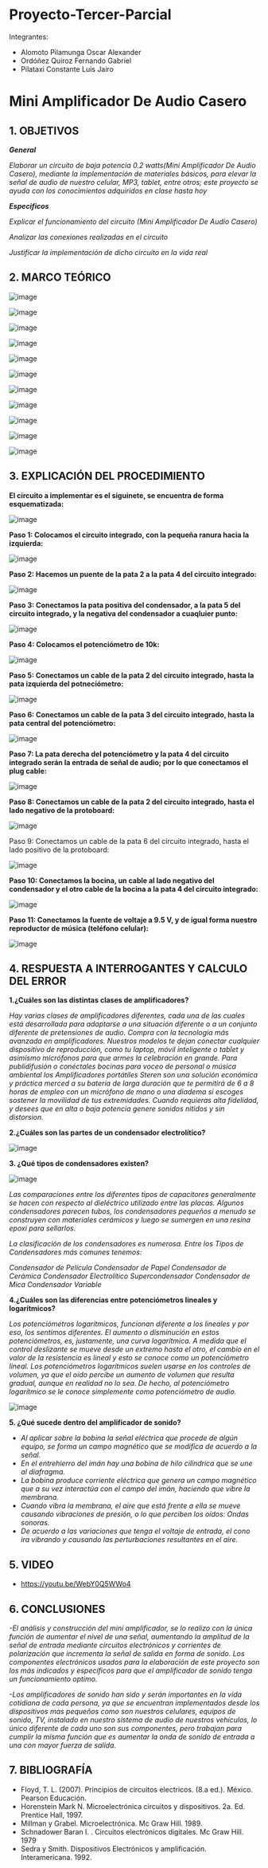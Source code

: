 # Proyecto-Tercer-Parcial
Integrantes:
- Alomoto Pilamunga Oscar Alexander
- Ordóñez Quiroz Fernando Gabriel
- Pilataxi Constante Luis Jairo

# Mini Amplificador De Audio Casero

## 1. OBJETIVOS

***General***

*Elaborar un circuito de baja potencia 0.2 watts(Mini Amplificador De Audio Casero), mediante la implementación de materiales básicos, para elevar 
la señal de audio de nuestro celular, MP3, tablet, entre otros; este proyecto se ayuda con los conocimientos adquiridos en clase hasta hoy*

***Especificos***

*Explicar el funcionamiento del circuito (Mini Amplificador De Audio Casero)*

*Analizar las conexiones realizadas en el circuito*

*Justificar la implementación de dicho circuito en la vida real* 

## 2. MARCO TEÓRICO

![image](https://user-images.githubusercontent.com/104925648/221669720-5ad2da59-6af2-47be-9a92-f1c66064b505.png)

![image](https://user-images.githubusercontent.com/104925648/221669784-e8c9ad65-1a88-4bfd-81e4-daaca05dffb7.png)

![image](https://user-images.githubusercontent.com/104925648/221669844-440cc6e6-7441-4189-b896-df8277de0aec.png)

![image](https://user-images.githubusercontent.com/104925648/221669935-e71542f3-a803-4a07-96b7-6e0d2b76140e.png)

![image](https://user-images.githubusercontent.com/104925648/221670035-9956a324-c1a4-4a01-ab1f-26bbee692cd1.png)

![image](https://user-images.githubusercontent.com/104925648/221670073-8ef1220e-bb7f-40b7-a380-cd2a63d785e2.png)

![image](https://user-images.githubusercontent.com/104925648/221670121-bdba6594-52c9-425f-9814-35e1efabcc95.png)

![image](https://user-images.githubusercontent.com/104925648/221670155-e34cc788-f7bc-442c-b152-d2c9d00f8e9c.png)

![image](https://user-images.githubusercontent.com/104925648/221670197-a3539374-1b8b-4df7-87d9-23ce6d2bf285.png)

![image](https://user-images.githubusercontent.com/104925648/221670244-229eb53f-cc92-4281-bb5a-09f8f9b0c118.png)

![image](https://user-images.githubusercontent.com/104925648/221670293-0903c6cc-8292-401e-9004-76125bb3fd94.png)

## 3. EXPLICACIÓN DEL PROCEDIMIENTO

**El circuito a implementar es el siguinete, se encuentra de forma esquematizada:**

![image](https://user-images.githubusercontent.com/104925648/221745108-94bdc590-05a3-4eb0-b63a-b0c3e77f8834.png)

**Paso 1: Colocamos el circuito integrado, con la pequeña ranura hacia la izquierda:**

![image](https://user-images.githubusercontent.com/104925648/221748628-cea0964a-5b29-409e-a1fb-8c8837f6537e.png)

**Paso 2: Hacemos un puente de la pata 2 a la pata 4 del circuito integrado:**

![image](https://user-images.githubusercontent.com/104925648/221747125-3e93032a-404a-4d4a-b9cf-d578f27b17af.png)

**Paso 3: Conectamos la pata positiva del condensador, a la pata 5 del circuito integrado, y la negativa del condensador a cuaqluier punto:**

![image](https://user-images.githubusercontent.com/104925648/221747896-3d17c106-a500-4f34-a049-7fcec0fe6c0b.png)

**Paso 4: Colocamos el potenciómetro de 10k:**

![image](https://user-images.githubusercontent.com/104925648/221748797-ed8ae675-2e28-4812-9cc1-94e040e3a639.png)

**Paso 5: Conectamos un cable de la pata 2 del circuito integrado, hasta la pata izquierda del potneciómetro:**

![image](https://user-images.githubusercontent.com/104925648/221749453-63a375d0-158e-4161-ac53-a34fa8fc4f6d.png)

**Paso 6: Conectamos un cable de la pata 3 del circuito integrado, hasta la pata central del potenciómetro:**

![image](https://user-images.githubusercontent.com/104925648/221750152-b054e4f8-b3d1-4e09-9418-8a40a44ad026.png)

**Paso 7: La pata derecha del potenciómetro y la pata 4 del circuito integrado serán la entrada de señal de audio; por lo que conectamos el plug cable:**

![image](https://user-images.githubusercontent.com/104925648/221751505-4b63a6fb-82bd-4367-af96-b326464556a6.png)

**Paso 8: Conectamos un cable de la pata 2 del circuito integrado, hasta el lado negativo de la protoboard:**

![image](https://user-images.githubusercontent.com/104925648/221752329-568d1890-816f-4388-a6e8-25a5661bdd00.png)

Paso 9: Conectamos un cable de la pata 6 del circuito integrado, hasta el lado positivo de la protoboard:

![image](https://user-images.githubusercontent.com/104925648/221752747-272a47c9-5bc7-488c-87ef-0a1dc3d4e7dd.png)

**Paso 10: Conectamos la bocina, un cable al lado negativo del condensador y el otro cable de la bocina a la pata 4 del circuito integrado:**

![image](https://user-images.githubusercontent.com/104925648/221753597-68adff3d-362f-4850-b313-202312e56ef8.png)

**Paso 11: Conectamos la fuente de voltaje a 9.5 V, y de igual forma nuestro reproductor de música (teléfono celular):**

![image](https://user-images.githubusercontent.com/104925648/221756047-6af0fc20-1dcb-49c5-ab61-43b7118c5e4a.png)



## 4. RESPUESTA A INTERROGANTES Y CALCULO DEL ERROR

**1.¿Cuáles son las distintas clases de amplificadores?**

*Hay varias clases de amplificadores diferentes, cada una de las cuales está desarrollada para adaptarse a una situación diferente o a 
un conjunto diferente de pretensiones de audio. Compra con la tecnología más avanzada en amplificadores. Nuestros modelos te dejan conectar 
cualquier dispositivo de reproducción, como tu laptop, móvil inteligente o tablet y asimismo micrófonos para que armes la celebración en grande. 
Para publidifusión o conéctales bocinas para voceo de personal o música ambiental los Amplificadores portátiles Steren son una solución económica 
y práctica merced a su batería de larga duración que te permitirá de 6 a 8 horas de empleo con un micrófono de mano o una diadema si escoges sostener 
la movilidad de tus extremidades. Cuando requieras alta fidelidad, y desees que en alta o baja potencia genere sonidos nitidos y sin distorsion.*

**2.¿Cuáles son las partes de un condensador electrolítico?**

![image](https://user-images.githubusercontent.com/104925648/221743039-f7425d1e-a547-4f07-90a0-aaaa64ccf9d8.png)

**3. ¿Qué tipos de condensadores existen?**

![image](https://user-images.githubusercontent.com/104925648/221743385-de867f25-e012-4e96-a3ef-c547ae970c9c.png)

*Las comparaciones entre los diferentes tipos de capacitores generalmente se hacen con respecto al dieléctrico utilizado entre las placas.
Algunos condensadores parecen tubos, los condensadores pequeños a menudo se construyen con materiales cerámicos y luego se sumergen en una 
resina epoxi para sellarlos.*

*La clasificación de los condensadores es numerosa. Entre los Tipos de Condensadores más comunes tenemos:*

*Condensador de Película
Condensador de Papel
Condensador de Cerámica
Condensador Electrolítico
Supercondensador
Condensador de Mica
Condensador Variable*

**4.¿Cuáles son las diferencias entre potenciómetros lineales y logarítmicos?**

*Los potenciómetros logarítmicos, funcionan diferente a los lineales y por eso, los sentimos diferentes. 
El aumento o disminución en estos potenciómetros, es, justamente, una curva logarítmica.
A medida que el control deslizante se mueve desde un extremo hasta el otro, el cambio en el valor de la resistencia es lineal y 
esto se conoce como un potenciómetro lineal.
Los potenciómetros logarítmicos suelen usarse en los controles de volumen, ya que el oído percibe un aumento de volumen que resulta gradual, 
aunque en realidad no lo sea. De hecho, al potenciómetro logarítmico se le conoce simplemente como potenciómetro de audio.*

![image](https://user-images.githubusercontent.com/104925648/221743948-7cdf5748-e433-400a-acab-8a28ffd8a6b7.png)

**5. ¿Qué sucede dentro del amplificador de sonido?**

- *Al aplicar sobre la bobina la señal eléctrica que procede de algún equipo, se forma un campo magnético que se modifica de acuerdo a la señal.*
- *En el entrehierro del imán hay una bobina de hilo cilíndrica que se une al diafragma.*
- *La bobina produce corriente eléctrica que genera un campo magnético que a su vez interactúa con el campo del imán, haciendo que vibre la membrana.*
- *Cuando vibra la membrana, el aire que está frente a ella se mueve causando vibraciones de presión, o lo que perciben los oídos: Ondas sonoras.*
- *De acuerdo a las variaciones que tenga el voltaje de entrada, el cono ira vibrando y causando las perturbaciones resultantes en el aire.*

## 5. VIDEO

- https://youtu.be/WebY0Q5WWo4

## 6. CONCLUSIONES

*-El análisis y construcción del mini amplificador, se lo realizo con la única función de aumentar el nivel de una señal, aumentando la amplitud de la señal de entrada mediante circuitos electrónicos y  corrientes de polarización que incrementa la señal de salida en forma de sonido. Los componentes electrónicos usados para la elaboración de este proyecto son los más indicados y específicos para que el amplificador de sonido tenga un funcionamiento optimo.*

*-Los amplificadores de sonido han sido y serán importantes en la vida cotidiana de cada persona, ya que se encuentran implementados desde los dispositivos mas pequeños como son nuestros celulares, equipos de sonido, TV, instalado en nuestro sistema de audio de nuestros vehículos, lo único diferente de cada uno son sus componentes, pero trabajan para cumplir la misma función que es aumentar la onda de sonido de entrada a una con mayor fuerza de salida.*


## 7. BIBLIOGRAFÍA

- Floyd, T. L. (2007). Principios de circuitos electricos. (8.a ed.). México. Pearson Educación.
- Horenstein Mark N. Microelectrónica circuitos y dispositivos. 2a. Ed. Prentice Hall, 1997.
- Millman y Grabel. Microelectrónica. Mc Graw Hill. 1989.
- Schnadower Baran I. . Circuitos electrónicos digitales. Mc Graw Hill. 1979
- Sedra y Smith. Dispositivos Electrónicos y amplificación. Interamericana. 1992.
